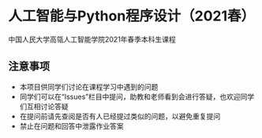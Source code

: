 # 人工智能与Python程序设计（2021春）
中国人民大学高瓴人工智能学院2021年春季本科生课程

## 注意事项
- 本项目供同学们讨论在课程学习中遇到的问题
- 同学们可以在“Issues”栏目中提问，助教和老师看到会进行答疑，也欢迎同学们互相讨论答疑
- 在提问前请先查阅是否有人已经提过类似的问题，以避免重复提问
- 禁止在问题和回答中泄露作业答案
